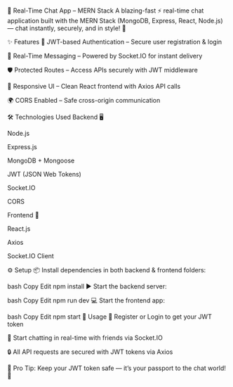 💬 Real-Time Chat App – MERN Stack
A blazing-fast ⚡ real-time chat application built with the MERN Stack (MongoDB, Express, React, Node.js) — chat instantly, securely, and in style! 🚀

✨ Features
🔐 JWT-based Authentication – Secure user registration & login

💬 Real-Time Messaging – Powered by Socket.IO for instant delivery

🛡 Protected Routes – Access APIs securely with JWT middleware

📱 Responsive UI – Clean React frontend with Axios API calls

🌍 CORS Enabled – Safe cross-origin communication

🛠 Technologies Used
Backend 🖥

Node.js

Express.js

MongoDB + Mongoose

JWT (JSON Web Tokens)

Socket.IO

CORS

Frontend 🎨

React.js

Axios

Socket.IO Client

⚙️ Setup
📦 Install dependencies in both backend & frontend folders:

bash
Copy
Edit
npm install
▶ Start the backend server:

bash
Copy
Edit
npm run dev
💻 Start the frontend app:

bash
Copy
Edit
npm start
🚀 Usage
📝 Register or Login to get your JWT token

💬 Start chatting in real-time with friends via Socket.IO

🔒 All API requests are secured with JWT tokens via Axios

📌 Pro Tip: Keep your JWT token safe — it’s your passport to the chat world! 🛂
